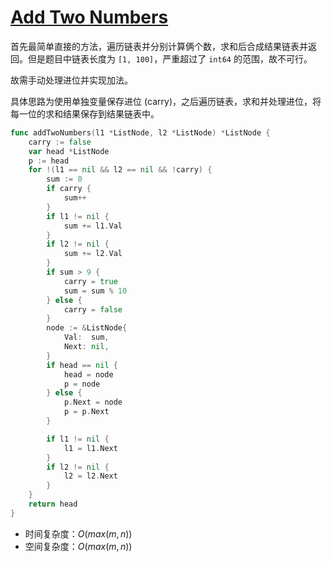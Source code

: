 # [Add Two Numbers](https://leetcode.com/problems/add-two-numbers/description/)

首先最简单直接的方法，遍历链表并分别计算俩个数，求和后合成结果链表并返回。但是题目中链表长度为 `[1, 100]`，严重超过了 `int64` 的范围，故不可行。

故需手动处理进位并实现加法。

具体思路为使用单独变量保存进位 (carry)，之后遍历链表，求和并处理进位，将每一位的求和结果保存到结果链表中。

```go
func addTwoNumbers(l1 *ListNode, l2 *ListNode) *ListNode {
	carry := false
	var head *ListNode
	p := head
	for !(l1 == nil && l2 == nil && !carry) {
		sum := 0
		if carry {
			sum++
		}
		if l1 != nil {
			sum += l1.Val
		}
		if l2 != nil {
			sum += l2.Val
		}
		if sum > 9 {
			carry = true
			sum = sum % 10
		} else {
			carry = false
		}
		node := &ListNode{
			Val:  sum,
			Next: nil,
		}
		if head == nil {
			head = node
			p = node
		} else {
			p.Next = node
			p = p.Next
		}

		if l1 != nil {
			l1 = l1.Next
		}
		if l2 != nil {
			l2 = l2.Next
		}
	}
	return head
}
```

- 时间复杂度：$O(max(m,n))$
- 空间复杂度：$O(max(m,n))$
